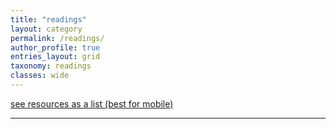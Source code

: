 ```yaml
---
title: "readings"
layout: category
permalink: /readings/
author_profile: true
entries_layout: grid
taxonomy: readings
classes: wide
---
```


[see resources as a list (best for mobile)](/readings_list/)

<hr>
